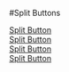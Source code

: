 #Split Buttons

<a href="#" class="tiny button split">Split Button <span data-dropdown="drop"></span></a><br>
<a href="#" class="small secondary radius button split">Split Button <span data-dropdown="drop2"></span></a><br>
<a href="#" class="button alert round split">Split Button <span data-dropdown="drop3"></span></a><br>
<a href="#" class="large success button split">Split Button <span data-dropdown="drop4"></span></a>
